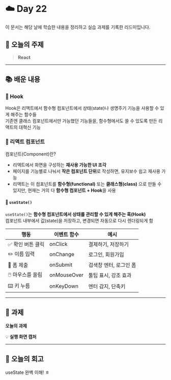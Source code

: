 # ☁️ Day 22
이 문서는 해당 날에 학습한 내용을 정리하고 실습 과제를 기록한 리드미입니다.

## 🔖 오늘의 주제
> **React**

---

## 📚 배운 내용
### 🧩 Hook
Hook은 리액트에서 함수형 컴포넌트에서 상태(state)나 생명주기 기능을 사용할 수 있게 해주는 함수들       
기존엔 클래스 컴포넌트에서만 가능했던 기능들을, 함수형에서도 쓸 수 있도록 만든 리액트의 대혁신 기능

### 🧱 리액트 컴포넌트
컴포넌트(Component)란?
- 리액트에서 화면을 구성하는 **재사용 가능한 UI 조각**
- 페이지를 기능별로 나눠서 **작은 컴포넌트 단위**로 작성하면, 유지보수 쉽고 재사용 가능
- 리액트는 이 컴포넌트를 **함수형(functional)** 또는 **클래스형(class)** 으로 만들 수 있지만, 현재는 거의 다 **함수형 컴포넌트 + Hook**을 사용

#### 🔄 `useState()`
`useState()`는 **함수형 컴포넌트에서 상태를 관리할 수 있게 해주는 훅(Hook)**        
컴포넌트 내부에서 값(state)을 저장하고, 변경되면 자동으로 다시 렌더링되게 함

| 행동               | 이벤트 함수   | 예시                          |
|------------------|-------------|----------------------------|
| ✅ 확인 버튼 클릭   | onClick     | 결제하기, 저장하기            |
| ✏️ 이름 입력        | onChange    | 로그인, 회원가입              |
| 📨 폼 제출         | onSubmit    | 검색창 엔터, 로그인 폼        |
| 🖱️ 마우스를 올림    | onMouseOver | 툴팁 표시, 강조 효과          |
| ⌨️ 키 누름         | onKeyDown   | 엔터 감지, 단축키             |




---

## 📝 과제

**오늘의 과제**
>

💡 **실행 화면 캡처**

---

## 💭 오늘의 회고
useState 완벽 이해! ㅎ

